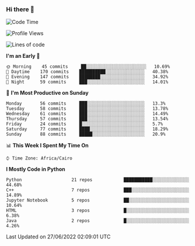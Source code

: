 ### Hi there 👋

<!--
**AMR-KELEG/AMR-KELEG** is a ✨ _special_ ✨ repository because its `README.md` (this file) appears on your GitHub profile.

Here are some ideas to get you started:

- 🔭 I’m currently working on ...
- 🌱 I’m currently learning ...
- 👯 I’m looking to collaborate on ...
- 🤔 I’m looking for help with ...
- 💬 Ask me about ...
- 📫 How to reach me: ...
- 😄 Pronouns: ...
- ⚡ Fun fact: ...
-->

<!--START_SECTION:waka-->
![Code Time](http://img.shields.io/badge/Code%20Time-0%20secs-blue)

![Profile Views](http://img.shields.io/badge/Profile%20Views-8-blue)

![Lines of code](https://img.shields.io/badge/From%20Hello%20World%20I%27ve%20Written-2%20Million%20lines%20of%20code-blue)

**I'm an Early 🐤** 

```text
🌞 Morning    45 commits     ██░░░░░░░░░░░░░░░░░░░░░░░   10.69% 
🌆 Daytime    170 commits    ██████████░░░░░░░░░░░░░░░   40.38% 
🌃 Evening    147 commits    ████████░░░░░░░░░░░░░░░░░   34.92% 
🌙 Night      59 commits     ███░░░░░░░░░░░░░░░░░░░░░░   14.01%

```
📅 **I'm Most Productive on Sunday** 

```text
Monday       56 commits     ███░░░░░░░░░░░░░░░░░░░░░░   13.3% 
Tuesday      58 commits     ███░░░░░░░░░░░░░░░░░░░░░░   13.78% 
Wednesday    61 commits     ███░░░░░░░░░░░░░░░░░░░░░░   14.49% 
Thursday     57 commits     ███░░░░░░░░░░░░░░░░░░░░░░   13.54% 
Friday       24 commits     █░░░░░░░░░░░░░░░░░░░░░░░░   5.7% 
Saturday     77 commits     ████░░░░░░░░░░░░░░░░░░░░░   18.29% 
Sunday       88 commits     █████░░░░░░░░░░░░░░░░░░░░   20.9%

```


📊 **This Week I Spent My Time On** 

```text
⌚︎ Time Zone: Africa/Cairo

```

**I Mostly Code in Python** 

```text
Python                   21 repos            ███████████░░░░░░░░░░░░░░   44.68% 
C++                      7 repos             ███░░░░░░░░░░░░░░░░░░░░░░   14.89% 
Jupyter Notebook         5 repos             ██░░░░░░░░░░░░░░░░░░░░░░░   10.64% 
HTML                     3 repos             █░░░░░░░░░░░░░░░░░░░░░░░░   6.38% 
Java                     2 repos             █░░░░░░░░░░░░░░░░░░░░░░░░   4.26%

```



 Last Updated on 27/06/2022 02:09:01 UTC
<!--END_SECTION:waka-->
